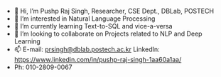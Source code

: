 - 👋 Hi, I’m Pushp Raj Singh, Researcher, CSE Dept., DBLab, POSTECH
- 👀 I’m interested in Natural Language Processing 
- 🌱 I’m currently learning Text-to-SQL and vice-a-versa
- 💞️ I’m looking to collaborate on Projects related to NLP and Deep Learning
- 📫 E-mail: prsingh@dblab.postech.ac.kr LinkedIn: https://www.linkedin.com/in/pushp-raj-singh-1aa60a1aa/ 
- Ph: 010-2809-0067 

<!---
ch7190188/ch7190188 is a ✨ special ✨ repository because its `README.md` (this file) appears on your GitHub profile.
You can click the Preview link to take a look at your changes.
--->
